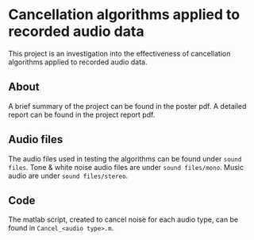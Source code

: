# Cancellation algorithms applied to recorded audio data

This project is an investigation into the effectiveness of cancellation algorithms
applied to recorded audio data.

## About
A brief summary of the project can be found in the poster pdf. A detailed report can be found in the project report pdf.

## Audio files
The audio files used in testing the algorithms can be found under `sound files`. 
Tone & white noise audio files are under `sound files/mono`. 
Music audio are under `sound files/stereo`.

## Code
The matlab script, created to cancel noise for each audio type, can be found in `Cancel_<audio type>.m`.
